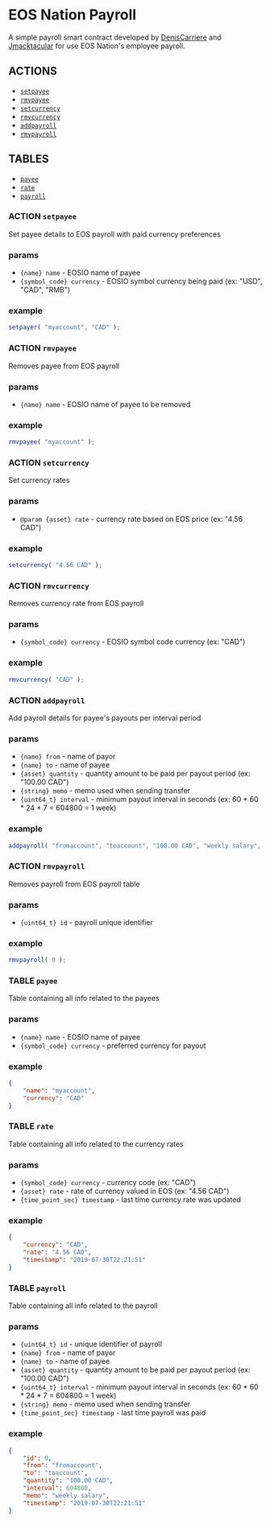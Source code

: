 # EOS Nation Payroll

A simple payroll smart contract developed by [DenisCarriere](https://github.com/DenisCarriere) and [Jmacktacular](https://github.com/Jmacktacular) for use EOS Nation's employee payroll.

## ACTIONS

- [`setpayee`](#action-setpayee)
- [`rmvpayee`](#action-rmvpayee)
- [`setcurrency`](#action-setcurrency)
- [`rmvcurrency`](#action-rmvcurrency)
- [`addpayroll`](#action-addpayroll)
- [`rmvpayroll`](#action-rmvpayroll)

## TABLES

- [`payee`](#table-payee)
- [`rate`](#table-rate)
- [`payroll`](#table-payroll)

### ACTION `setpayee`

Set payee details to EOS payroll with paid currency preferences

### params

- `{name} name` - EOSIO name of payee
- `{symbol_code} currency` - EOSIO symbol currency being paid (ex: "USD", "CAD", "RMB")

### example

```js
setpayer( "myaccount", "CAD" );
```

### ACTION `rmvpayee`

Removes payee from EOS payroll

### params

- `{name} name` - EOSIO name of payee to be removed

### example

```js
rmvpayee( "myaccount" );
```

### ACTION `setcurrency`

Set currency rates

### params

- `@param {asset} rate` - currency rate based on EOS price (ex: "4.56 CAD")

### example

```js
setcurrency( "4.56 CAD" );
```

### ACTION `rmvcurrency`

Removes currency rate from EOS payroll

### params

- `{symbol_code} currency` - EOSIO symbol code currency (ex: "CAD")

### example

```js
rmvcurrency( "CAD" );
```

### ACTION `addpayroll`

Add payroll details for payee's payouts per interval period

### params

- `{name} from` - name of payor
- `{name} to` - name of payee
- `{asset} quantity` - quantity amount to be paid per payout period  (ex: "100.00 CAD")
- `{string} memo` - memo used when sending transfer
- `{uint64_t} interval` - minimum payout interval in seconds (ex: 60 * 60 * 24 * 7 = 604800 = 1 week)

### example

```js
addpayroll( "fromaccount", "toaccount", "100.00 CAD", "weekly salary", 604800 );
```

### ACTION `rmvpayroll`

Removes payroll from EOS payroll table

### params

- `{uint64_t} id` - payroll unique identifier

### example

```js
rmvpayroll( 0 );
```

### TABLE `payee`

Table containing all info related to the payees

### params

- `{name} name` - EOSIO name of payee
- `{symbol_code} currency` - preferred currency for payout

### example

```json
{
    "name": "myaccount",
    "currency": "CAD"
}
```

### TABLE `rate`

Table containing all info related to the currency rates

### params

- `{symbol_code} currency` - currency code (ex: "CAD")
- `{asset} rate` - rate of currency valued in EOS (ex: "4.56 CAD")
- `{time_point_sec} timestamp` - last time currency rate was updated

### example

```json
{
    "currency": "CAD",
    "rate": "4.56 CAD",
    "timestamp": "2019-07-30T22:21:51"
}
```

### TABLE `payroll`

Table containing all info related to the payroll

### params

- `{uint64_t} id` - unique identifier of payroll
- `{name} from` - name of payor
- `{name} to` - name of payee
- `{asset} quantity` - quantity amount to be paid per payout period  (ex: "100.00 CAD")
- `{uint64_t} interval` - minimum payout interval in seconds (ex: 60 * 60 * 24 * 7 = 604800 = 1 week)
- `{string} memo` - memo used when sending transfer
- `{time_point_sec} timestamp` - last time payroll was paid

### example

```json
{
    "id": 0,
    "from": "fromaccount",
    "to": "toaccount",
    "quantity": "100.00 CAD",
    "interval": 604800,
    "memo": "weekly salary",
    "timestamp": "2019-07-30T22:21:51"
}
```
